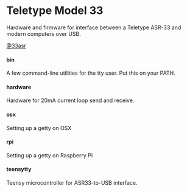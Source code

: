 # Teletype Model 33

Hardware and firmware for interface between a Teletype ASR-33 and modern computers over USB.

[@33asr](https://twitter.com/33asr)

#### bin

A few command-line utilities for the tty user.  Put this on your PATH.

#### hardware

Hardware for 20mA current loop send and receive.

#### osx

Setting up a getty on OSX

#### rpi

Setting up a getty on Raspberry Pi

#### teensytty

Teensy microcontroller for ASR33-to-USB interface.


